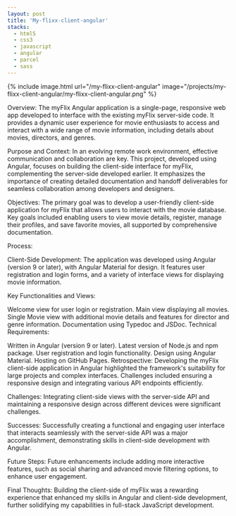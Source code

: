 ```yaml
---
layout: post
title: 'My-flixx-client-angular'
stacks:
  - html5
  - css3 
  - javascript
  - angular
  - parcel
  - sass
---
```


{% include image.html url="/my-flixx-client-angular" image="/projects/my-flixx-client-angular/my-flixx-client-angular.png" %}

Overview:
The myFlix Angular application is a single-page, responsive web app developed to interface with the existing myFlix server-side code. It provides a dynamic user experience for movie enthusiasts to access and interact with a wide range of movie information, including details about movies, directors, and genres.

Purpose and Context:
In an evolving remote work environment, effective communication and collaboration are key. This project, developed using Angular, focuses on building the client-side interface for myFlix, complementing the server-side developed earlier. It emphasizes the importance of creating detailed documentation and handoff deliverables for seamless collaboration among developers and designers.

Objectives:
The primary goal was to develop a user-friendly client-side application for myFlix that allows users to interact with the movie database. Key goals included enabling users to view movie details, register, manage their profiles, and save favorite movies, all supported by comprehensive documentation.

Process:

Client-Side Development:
The application was developed using Angular (version 9 or later), with Angular Material for design. It features user registration and login forms, and a variety of interface views for displaying movie information.

Key Functionalities and Views:

Welcome view for user login or registration.
Main view displaying all movies.
Single Movie view with additional movie details and features for director and genre information.
Documentation using Typedoc and JSDoc.
Technical Requirements:

Written in Angular (version 9 or later).
Latest version of Node.js and npm package.
User registration and login functionality.
Design using Angular Material.
Hosting on GitHub Pages.
Retrospective:
Developing the myFlix client-side application in Angular highlighted the framework's suitability for large projects and complex interfaces. Challenges included ensuring a responsive design and integrating various API endpoints efficiently.

Challenges:
Integrating client-side views with the server-side API and maintaining a responsive design across different devices were significant challenges.

Successes:
Successfully creating a functional and engaging user interface that interacts seamlessly with the server-side API was a major accomplishment, demonstrating skills in client-side development with Angular.

Future Steps:
Future enhancements include adding more interactive features, such as social sharing and advanced movie filtering options, to enhance user engagement.

Final Thoughts:
Building the client-side of myFlix was a rewarding experience that enhanced my skills in Angular and client-side development, further solidifying my capabilities in full-stack JavaScript development.





